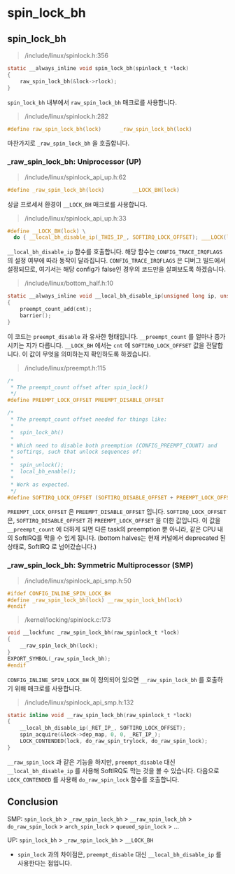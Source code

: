 # spin\_lock\_bh

## spin\_lock\_bh

> /include/linux/spinlock.h:356

```c
static __always_inline void spin_lock_bh(spinlock_t *lock)
{
	raw_spin_lock_bh(&lock->rlock);
}
```

`spin_lock_bh` 내부에서 `raw_spin_lock_bh` 매크로를 사용합니다.

> /include/linux/spinlock.h:282

```c
#define raw_spin_lock_bh(lock)		_raw_spin_lock_bh(lock)
```

마찬가지로 `_raw_spin_lock_bh` 을 호출합니다.



### \_raw\_spin\_lock\_bh: Uniprocessor \(UP\)

> /include/linux/spinlock\_api\_up.h:62

```c
#define _raw_spin_lock_bh(lock)			__LOCK_BH(lock)
```

싱글 프로세서 환경이 `__LOCK_BH` 매크로를 사용합니다.

> /include/linux/spinlock\_api\_up.h:33

```c
#define __LOCK_BH(lock) \
  do { __local_bh_disable_ip(_THIS_IP_, SOFTIRQ_LOCK_OFFSET); ___LOCK(lock); } while (0)
```

`__local_bh_disable_ip` 함수를 호출합니다. 해당 함수는 `CONFIG_TRACE_IRQFLAGS` 의 설정 여부에 따라 동작이 달라집니다. `CONFIG_TRACE_IRQFLAGS` 은 디버그 빌드에서 설정되므로, 여기서는 해당 config가 false인 경우의 코드만을 살펴보도록 하겠습니다.

> /include/linux/bottom\_half.h:10

```c
static __always_inline void __local_bh_disable_ip(unsigned long ip, unsigned int cnt)
{
	preempt_count_add(cnt);
	barrier();
}
```

이 코드는 `preempt_disable` 과 유사한 형태입니다. `__preempt_count` 를 얼마나 증가시키는 지가 다릅니다. `__LOCK_BH` 에서는 `cnt` 에 `SOFTIRQ_LOCK_OFFSET` 값을 전달합니다. 이 값이 무엇을 의미하는지 확인하도록 하겠습니다.

> /include/linux/preempt.h:115

```c
/*
 * The preempt_count offset after spin_lock()
 */
#define PREEMPT_LOCK_OFFSET	PREEMPT_DISABLE_OFFSET

/*
 * The preempt_count offset needed for things like:
 *
 *  spin_lock_bh()
 *
 * Which need to disable both preemption (CONFIG_PREEMPT_COUNT) and
 * softirqs, such that unlock sequences of:
 *
 *  spin_unlock();
 *  local_bh_enable();
 *
 * Work as expected.
 */
#define SOFTIRQ_LOCK_OFFSET (SOFTIRQ_DISABLE_OFFSET + PREEMPT_LOCK_OFFSET)
```

`PREEMPT_LOCK_OFFSET` 은 `PREEMPT_DISABLE_OFFSET` 입니다. `SOFTIRQ_LOCK_OFFSET` 은, `SOFTIRQ_DISABLE_OFFSET` 과 `PREEMPT_LOCK_OFFSET` 을 더한 값입니다. 이 값을 `__preempt_count` 에 더하게 되면 다른 task의 preemption 뿐 아니라, 같은 CPU 내의 SoftIRQ를 막을 수 있게 됩니다. \(bottom halves는 현재 커널에서 deprecated 된 상태로, SoftIRQ 로 넘어갔습니다.\)



### \_raw\_spin\_lock\_bh: Symmetric Multiprocessor \(SMP\)

> /include/linux/spinlock\_api\_smp.h:50

```c
#ifdef CONFIG_INLINE_SPIN_LOCK_BH
#define _raw_spin_lock_bh(lock) __raw_spin_lock_bh(lock)
#endif
```

> /kernel/locking/spinlock.c:173

```c
void __lockfunc _raw_spin_lock_bh(raw_spinlock_t *lock)
{
	__raw_spin_lock_bh(lock);
}
EXPORT_SYMBOL(_raw_spin_lock_bh);
#endif
```

`CONFIG_INLINE_SPIN_LOCK_BH` 이 정의되어 있으면 `__raw_spin_lock_bh` 를 호출하기 위해 매크로를 사용합니다.

> /include/linux/spinlock\_api\_smp.h:132

```c
static inline void __raw_spin_lock_bh(raw_spinlock_t *lock)
{
	__local_bh_disable_ip(_RET_IP_, SOFTIRQ_LOCK_OFFSET);
	spin_acquire(&lock->dep_map, 0, 0, _RET_IP_);
	LOCK_CONTENDED(lock, do_raw_spin_trylock, do_raw_spin_lock);
}
```

`__raw_spin_lock` 과 같은 기능을 하지만, `preempt_disable` 대신 `__local_bh_disable_ip` 를 사용해 SoftIRQ도 막는 것을 볼 수 있습니다. 다음으로 `LOCK_CONTENDED` 를 사용해 `do_raw_spin_lock` 함수를 호출합니다.



## Conclusion

SMP: `spin_lock_bh` &gt; `_raw_spin_lock_bh` &gt; `__raw_spin_lock_bh` &gt; `do_raw_spin_lock` &gt; `arch_spin_lock` &gt; `queued_spin_lock` &gt; ...

UP: `spin_lock_bh` &gt; `_raw_spin_lock_bh` &gt; `__LOCK_BH` 

* `spin_lock` 과의 차이점은, `preempt_disable` 대신 `__local_bh_disable_ip` 를 사용한다는 점입니다.

